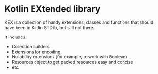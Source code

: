 # Kotlin EXtended library

KEX is a collection of handy extensions, classes and functions
that should have been in Kotlin STDlib, but still not there.

It includes:
* Collection builders
* Extensions for encoding
* Nullability extensions (for example, to work with Boolean)
* Resources object to get packed resources easy and concise
* etc.
